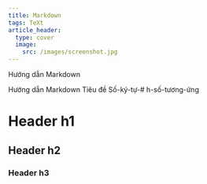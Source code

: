 ```yaml
---
title: Markdown
tags: TeXt
article_header:
  type: cover
  image:
    src: /images/screenshot.jpg
---
```


Hướng dẫn Markdown

<!--more-->

Hướng dẫn Markdown
Tiêu đề
  Số-ký-tự-# h-số-tương-ứng
  # Header h1
  ## Header h2
  ### Header h3